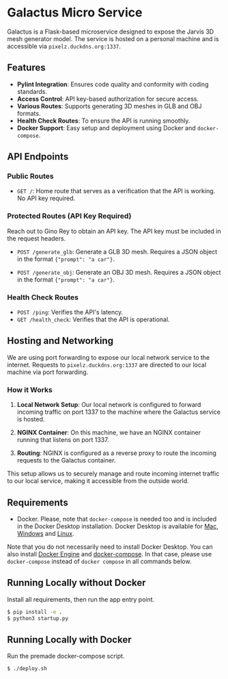 # Galactus Micro Service

Galactus is a Flask-based microservice designed to expose the Jarvis 3D mesh generator model. 
The service is hosted on a personal machine and is accessible via `pixelz.duckdns.org:1337`.

## Features

- **Pylint Integration**: Ensures code quality and conformity with coding standards.
- **Access Control**: API key-based authorization for secure access.
- **Various Routes**: Supports generating 3D meshes in GLB and OBJ formats.
- **Health Check Routes**: To ensure the API is running smoothly.
- **Docker Support**: Easy setup and deployment using Docker and `docker-compose`.

## API Endpoints

### Public Routes

- `GET /`: Home route that serves as a verification that the API is working. No API key required.

### Protected Routes (API Key Required)

Reach out to Gino Rey to obtain an API key. The API key must be included in the request headers.

- `POST /generate_glb`: Generate a GLB 3D mesh. Requires a JSON object in the format `{"prompt": "a car"}`.
  
- `POST /generate_obj`: Generate an OBJ 3D mesh. Requires a JSON object in the format `{"prompt": "a car"}`.

### Health Check Routes

- `POST /ping`: Verifies the API's latency.
- `GET /health_check`: Verifies that the API is operational.

## Hosting and Networking

We are using port forwarding to expose our local network service to the internet. 
Requests to `pixelz.duckdns.org:1337` are directed to our local machine via port forwarding. 

### How it Works

1. **Local Network Setup**: Our local network is configured to forward incoming traffic on port 1337 to the machine where the Galactus service is hosted.
  
2. **NGINX Container**: On this machine, we have an NGINX container running that listens on port 1337.

3. **Routing**: NGINX is configured as a reverse proxy to route the incoming requests to the Galactus container.

This setup allows us to securely manage and route incoming internet traffic to our local service, making it accessible from the outside world.

## Requirements

* Docker. Please, note that `docker-compose` is needed too and is included in
the Docker Desktop installation. Docker Desktop is available for
[Mac](https://docs.docker.com/desktop/install/mac-install/),
[Windows](https://docs.docker.com/desktop/install/windows-install/) and
[Linux](https://docs.docker.com/desktop/install/linux-install/).

Note that you do not necessarily need to install Docker Desktop. You can also
install [Docker Engine](https://docs.docker.com/engine/install/) and
[docker-compose](https://docs.docker.com/compose/install/). In that case,
please use `docker-compose` instead of `docker compose` in all commands below.

## Running Locally without Docker

Install all requirements, then run the app entry point.
```bash
$ pip install -e .
$ python3 startup.py
```

## Running Locally with Docker

Run the premade docker-compose script.
```bash
$ ./deploy.sh
```
